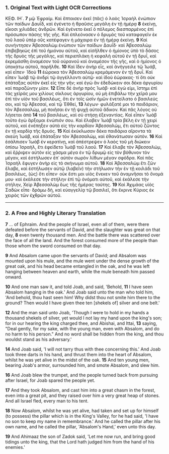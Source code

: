 ### 1. Original Text with Light OCR Corrections

ΚΕΦ. ΙΗ΄.
**7** μῷ Ἐφραίμ. Καὶ ἔπταισεν ἐκεῖ (πᾶς) ὁ λαὸς Ἰσραὴλ ἐνώπιον τῶν παίδων Δαυΐδ, καὶ ἐγένετο ἡ θραῦσις μεγάλη ἐν τῇ ἡμέρᾳ
**8** ἐκείνῃ, εἴκοσι χιλιάδες ἀνδρῶν. Καὶ ἐγένετο ἐκεῖ ὁ πόλεμος διεσπαρμένος ἐπὶ πρόσωπον πάσης τῆς γῆς. Καὶ ἐπλεόνασεν ὁ δρυμὸς τοῦ καταφαγεῖν ἐκ τοῦ λαοῦ ὑπὲρ οὓς κατέφαγεν ἡ μάχαιρα ἐν τῇ ἡμέρᾳ ἐκείνῃ.
**9** Καὶ συνήντησεν Ἀβεσσαλὼμ ἐνώπιον τῶν παίδων Δαυΐδ· καὶ Ἀβεσσαλὼμ ἐπιβεβηκὼς ἐπὶ τοῦ ἡμιόνου αὐτοῦ, καὶ εἰσῆλθεν ὁ ἡμίονος ὑπὸ τὸ δάσος τῆς δρυὸς τῆς μεγάλης, καὶ περιεπλάκη ἡ κεφαλὴ αὐτοῦ ἐν τῇ δρυΐ, καὶ ἐκρεμάσθη ἀναμέσον τοῦ οὐρανοῦ καὶ ἀναμέσον τῆς γῆς, καὶ ὁ ἡμίονος ὁ ὑποκάτω αὐτοῦ, παρῆλθε.
**10** Καὶ ἴδεν ἀνὴρ εἷς, καὶ ἀνήγγειλε τῷ Ἰωάβ, καὶ εἶπεν· Ἰδοὺ
**11** ἑώρακα τὸν Ἀβεσσαλὼμ κρεμάμενον ἐν τῇ δρυΐ. Καὶ εἶπεν Ἰωὰβ τῷ ἀνδρὶ τῷ ἀγγέλλοντι αὐτῷ· καὶ ἰδοὺ ἑώρακας· τί ὅτι οὐκ ἐπάταξας αὐτὸν ἐκεῖ εἰς τὴν γῆν; καὶ ἐγὼ ἂν ἐδεδώκειν σοι δέκα ἀργυρίου καὶ παραζώνην μίαν.
**12** Εἶπε δὲ ἀνὴρ πρὸς Ἰωάβ· καὶ ἐγὼ εἰμι, ἵστημι ἐπὶ τὰς χεῖράς μου χιλίους σίκλους ἀργυρίου, οὐ μὴ ἐπιβάλω τὴν χεῖρά μου ἐπὶ τὸν υἱὸν τοῦ βασιλέως, ὅτι ἐν τοῖς ὠσὶν ἡμῶν ἐνετείλατο ὁ βασιλεύς σοι, καὶ τῷ Ἀβεσσαί, καὶ τῷ Ἐθθεί,
**13** λέγων· φυλάξατέ μοι τὸ παιδάριον, τὸν Ἀβεσσαλώμ, μὴ ποιῆσαι ἐν τῇ ψυχῇ αὐτοῦ ἄδικον. Καὶ πᾶς λόγος οὐ λήσεται ἀπὸ
**14** τοῦ βασιλέως, καὶ σὺ στήσῃ ἐξεναντίας. Καὶ εἶπεν Ἰωὰβ τοῦτο ἐγὼ ἄρξομαι ἐνώπιόν σου. Καὶ ἔλαβεν Ἰωὰβ τρία βέλη ἐν τῇ χειρὶ αὐτοῦ, καὶ ἐνέπηξεν αὐτὰ εἰς τὴν καρδίαν Ἀβεσσαλώμ, ἔτι αὐτοῦ ζῶντος ἐν τῇ καρδίᾳ τῆς δρυός.
**15** Καὶ ἐκύκλωσαν δέκα παιδάρια αἴροντα τὰ σκεύη Ἰωάβ, καὶ ἐπάταξαν τὸν Ἀβεσσαλώμ, καὶ ἐθανάτωσαν αὐτόν.
**16** Καὶ ἐσάλπισεν Ἰωὰβ ἐν κερατίνῃ, καὶ ἀπέστρεψεν ὁ λαὸς τοῦ μὴ διώκειν ὀπίσω Ἰσραὴλ, ἔτι ἐφείδετο Ἰωὰβ τοῦ λαοῦ.
**17** Καὶ ἔλαβε τὸν Ἀβεσσαλώμ, καὶ ἔῤῥιψεν αὐτὸν εἰς χάσμα μέγα ἐν τῷ δρυμῷ εἰς τὸν βόθυνον τὸν μέγαν, καὶ ἐστήλωσεν ἐπ᾿ αὐτὸν σωρὸν λίθων μέγαν σφόδρα. Καὶ πᾶς Ἰσραὴλ ἔφυγεν ἀνὴρ εἰς τὸ σκήνωμα αὐτοῦ.
**18** Καὶ Ἀβεσσαλὼμ ἔτι ζῶν ἔλαβε, καὶ ἐστήλωσεν αὐτῷ (λαβεῖν) τὴν στήλωσιν τὴν ἐν τῇ κοιλάδι τοῦ βασιλέως, (ὡς) ὅτι εἶπεν· οὐκ ἔστι μοι υἱὸς ἕνεκεν τοῦ ἀναμνῆσαι τὸ ὄνομά μου· καὶ ἐκάλεσε τὴν στήλην ἐπὶ τῷ ὀνόματι αὐτοῦ, καὶ ἐκάλεσε τὴν στήλην, Χεὶρ Ἀβεσσαλὼμ ἕως τῆς ἡμέρας ταύτης.
**19** Καὶ Ἀχιμάας υἱὸς Σαδὼκ εἶπε· δράμω δὴ, καὶ εὐαγγελίᾳ τῷ βασιλεῖ, ὅτι ἔκρινε Κύριος ἐκ χειρὸς τῶν ἐχθρῶν αὐτοῦ.

---

### 2. A Free and Highly Literary Translation

**7** ... of Ephraim. And the people of Israel, even all of them, were there defeated before the servants of David, and the slaughter was great on that day,
**8** even twenty thousand men. And the battle there was scattered over the face of all the land. And the forest consumed more of the people than those whom the sword consumed on that day.

**9** And Absalom came upon the servants of David; and Absalom was mounted upon his mule, and the mule went under the dense growth of the great oak, and his head became entangled in the oak, and he was left hanging between heaven and earth, while the mule beneath him passed onward.

**10** And one man saw it, and told Joab, and said, 'Behold,
**11** I have seen Absalom hanging in the oak.' And Joab said unto the man who told him, 'And behold, thou hast seen him! Why didst thou not smite him there to the ground? Then would I have given thee ten [shekels of] silver and one belt.'

**12** And the man said unto Joab, 'Though I were to hold in my hands a thousand shekels of silver, yet would I not lay my hand upon the king's son; for in our hearing the king charged thee, and Abishai, and Ittai,
**13** saying, "Deal gently, for my sake, with the young man, even with Absalom, and do no harm to his person." And no word shall be hidden from the king, and thou wouldst stand as his adversary.'

**14** And Joab said, 'I will not tarry thus with thee concerning this.' And Joab took three darts in his hand, and thrust them into the heart of Absalom, whilst he was yet alive in the midst of the oak.
**15** And ten young men, bearing Joab's armor, surrounded him, and smote Absalom, and slew him.

**16** And Joab blew the trumpet, and the people turned back from pursuing after Israel, for Joab spared the people yet.

**17** And they took Absalom, and cast him into a great chasm in the forest, even into a great pit, and they raised over him a very great heap of stones. And all Israel fled, every man to his tent.

**18** Now Absalom, whilst he was yet alive, had taken and set up for himself (to possess) the pillar which is in the King's Valley, for he had said, 'I have no son to keep my name in remembrance.' And he called the pillar after his own name, and he called the pillar, 'Absalom's Hand,' even unto this day.

**19** And Ahimaaz the son of Zadok said, 'Let me now run, and bring good tidings unto the king, that the Lord hath judged him from the hand of his enemies.'